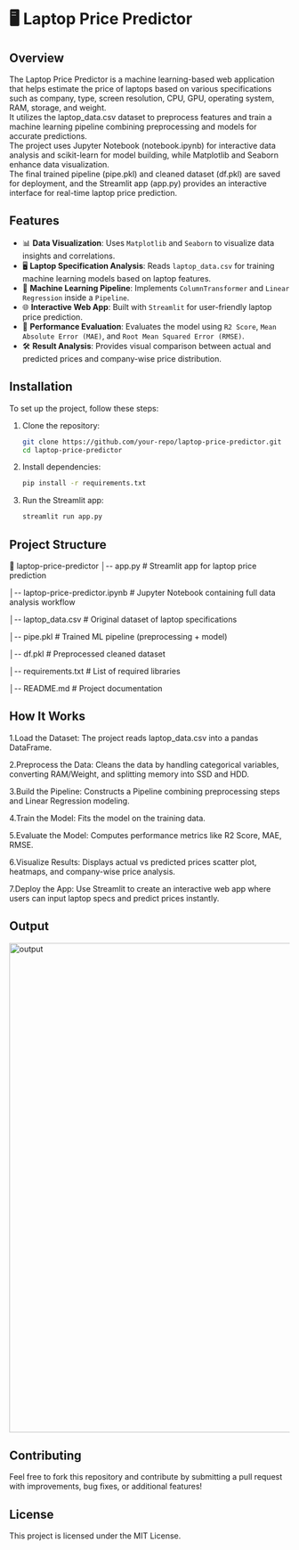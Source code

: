 # 🖥️ Laptop Price Predictor

## Overview
The Laptop Price Predictor is a machine learning-based web application that helps estimate the price of laptops based on various specifications such as company, type, screen resolution, CPU, GPU, operating system, RAM, storage, and weight.  
It utilizes the laptop_data.csv dataset to preprocess features and train a machine learning pipeline combining preprocessing and models for accurate predictions.  
The project uses Jupyter Notebook (notebook.ipynb) for interactive data analysis and scikit-learn for model building, while Matplotlib and Seaborn enhance data visualization.  
The final trained pipeline (pipe.pkl) and cleaned dataset (df.pkl) are saved for deployment, and the Streamlit app (app.py) provides an interactive interface for real-time laptop price prediction.

## Features
- 📊 **Data Visualization**: Uses `Matplotlib` and `Seaborn` to visualize data insights and correlations.
- 🖥️ **Laptop Specification Analysis**: Reads `laptop_data.csv` for training machine learning models based on laptop features.
- 🤖 **Machine Learning Pipeline**: Implements `ColumnTransformer` and `Linear Regression` inside a `Pipeline`.
- 🌐 **Interactive Web App**: Built with `Streamlit` for user-friendly laptop price prediction.
- 🎯 **Performance Evaluation**: Evaluates the model using `R2 Score`, `Mean Absolute Error (MAE)`, and `Root Mean Squared Error (RMSE)`.
- 🛠️ **Result Analysis**: Provides visual comparison between actual and predicted prices and company-wise price distribution.

## Installation
To set up the project, follow these steps:

1. Clone the repository:
   ```bash
   git clone https://github.com/your-repo/laptop-price-predictor.git
   cd laptop-price-predictor
2. Install dependencies:
   ```bash
   pip install -r requirements.txt
3. Run the Streamlit app:
   ```bash
   streamlit run app.py

## Project Structure

📂 laptop-price-predictor
│-- app.py # Streamlit app for laptop price prediction

│-- laptop-price-predictor.ipynb # Jupyter Notebook containing full data analysis workflow

│-- laptop_data.csv # Original dataset of laptop specifications

│-- pipe.pkl # Trained ML pipeline (preprocessing + model)

│-- df.pkl # Preprocessed cleaned dataset

│-- requirements.txt # List of required libraries

│-- README.md # Project documentation

## How It Works

1.Load the Dataset: The project reads laptop_data.csv into a pandas DataFrame.

2.Preprocess the Data: Cleans the data by handling categorical variables, converting RAM/Weight, and splitting memory into SSD and HDD.

3.Build the Pipeline: Constructs a Pipeline combining preprocessing steps and Linear Regression modeling.

4.Train the Model: Fits the model on the training data.

5.Evaluate the Model: Computes performance metrics like R2 Score, MAE, RMSE.

6.Visualize Results: Displays actual vs predicted prices scatter plot, heatmaps, and company-wise price analysis.

7.Deploy the App: Use Streamlit to create an interactive web app where users can input laptop specs and predict prices instantly.

## Output
<img width="879" alt="output" src="https://github.com/user-attachments/assets/6f978f25-12f1-4400-b31b-4f598382caaa" />

## Contributing
Feel free to fork this repository and contribute by submitting a pull request with improvements, bug fixes, or additional features!

## License
This project is licensed under the MIT License.



   
